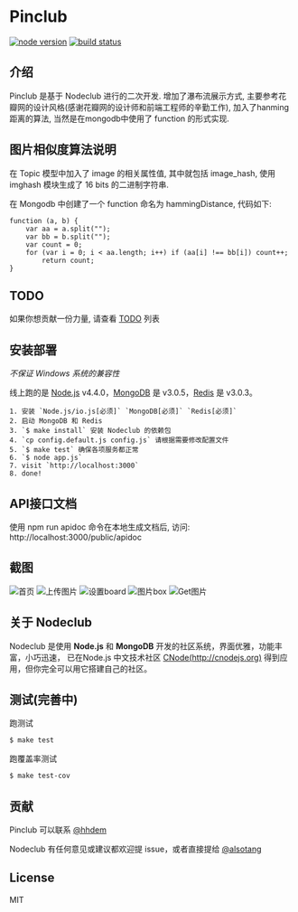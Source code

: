 Pinclub
=======

[![node version][node-image]][node-url]
[![build status](http://47.52.20.174/liubing/nodeclub/badges/picview/build.svg)](http://47.52.20.174/liubing/nodeclub/commits/picview)

[node-image]: https://img.shields.io/badge/node.js-%3E=_4.2-green.svg?style=flat-square
[node-url]: http://nodejs.org/download/

## 介绍

Pinclub 是基于 Nodeclub 进行的二次开发. 增加了瀑布流展示方式, 主要参考花瓣网的设计风格(感谢花瓣网的设计师和前端工程师的辛勤工作), 加入了hanming距离的算法, 当然是在mongodb中使用了 function 的形式实现.

## 图片相似度算法说明

在 Topic 模型中加入了 image 的相关属性值, 其中就包括 image_hash, 使用 imghash 模块生成了 16 bits 的二进制字符串.

在 Mongodb 中创建了一个 function 命名为 hammingDistance, 代码如下:

```
function (a, b) {
    var aa = a.split("");
    var bb = b.split("");
    var count = 0;
    for (var i = 0; i < aa.length; i++) if (aa[i] !== bb[i]) count++;
        return count;
}
```

## TODO

如果你想贡献一份力量, 请查看 [TODO](https://github.com/pinclub/pinclub/blob/master/TODO.md) 列表

## 安装部署

*不保证 Windows 系统的兼容性*

线上跑的是 [Node.js](https://nodejs.org) v4.4.0，[MongoDB](https://www.mongodb.org) 是 v3.0.5，[Redis](http://redis.io) 是 v3.0.3。

```
1. 安装 `Node.js/io.js[必须]` `MongoDB[必须]` `Redis[必须]`
2. 启动 MongoDB 和 Redis
3. `$ make install` 安装 Nodeclub 的依赖包
4. `cp config.default.js config.js` 请根据需要修改配置文件
5. `$ make test` 确保各项服务都正常
6. `$ node app.js`
7. visit `http://localhost:3000`
8. done!
```

## API接口文档

使用 npm run apidoc 命令在本地生成文档后, 访问: http://localhost:3000/public/apidoc

## 截图

![首页](https://s-media-cache-ak0.pinimg.com/originals/00/b2/ed/00b2ed90e8af4721d5acab894cef33e7.jpg)
![上传图片](https://s-media-cache-ak0.pinimg.com/originals/10/c5/e1/10c5e11cbe032138b26827b1a58e21cf.jpg)
![设置board](https://s-media-cache-ak0.pinimg.com/originals/5a/4e/d8/5a4ed82f3fe250c2051c3c463db8e397.jpg)
![图片box](https://s-media-cache-ak0.pinimg.com/originals/61/dd/c0/61ddc022328245d89cf24aba204b95a2.jpg)
![Get图片](https://s-media-cache-ak0.pinimg.com/originals/15/d0/18/15d018bcbe7fe02e2c541f648c6a1e16.jpg)

## 关于 Nodeclub

Nodeclub 是使用 **Node.js** 和 **MongoDB** 开发的社区系统，界面优雅，功能丰富，小巧迅速，
已在Node.js 中文技术社区 [CNode(http://cnodejs.org)](http://cnodejs.org) 得到应用，但你完全可以用它搭建自己的社区。

## 测试(完善中)

跑测试

```bash
$ make test
```

跑覆盖率测试

```bash
$ make test-cov
```

## 贡献

Pinclub 可以联系 [@hhdem](https://github.com/hhdem)

Nodeclub 有任何意见或建议都欢迎提 issue，或者直接提给 [@alsotang](https://github.com/alsotang)

## License

MIT
